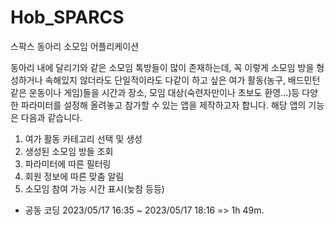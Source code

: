 # Hob_SPARCS
스팍스 동아리 소모임 어플리케이션

동아리 내에 달리기와 같은 소모임 톡방들이 많이 존재하는데, 꼭 이렇게 소모임 방을 형성하거나 속해있지 않더라도 단일적이라도 다같이 하고 싶은 여가 활동(농구, 배드민턴같은 운동이나 게임)들을 시간과 장소, 모임 대상(숙련자만이나 초보도 환영...)등 다양한 파라미터를 설정해 올려놓고 참가할 수 있는 앱을 제작하고자 합니다. 해당 앱의 기능은 다음과 같습니다.

1. 여가 활동 카테고리 선택 및 생성
2. 생성된 소모임 방들 조회
3. 파라미터에 따른 필터링
4. 회원 정보에 따른 맞춤 알림
5. 소모임 참여 가능 시간 표시(늦참 등등)


- 공동 코딩
2023/05/17 16:35 ~ 2023/05/17 18:16 
=> 1h 49m.